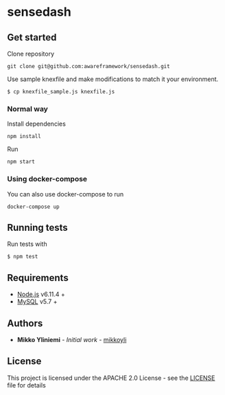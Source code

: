 # sensedash

## Get started

Clone repository
```console
git clone git@github.com:awareframework/sensedash.git
```

Use sample knexfile and make modifications to match it your environment.
```console
$ cp knexfile_sample.js knexfile.js
```

### Normal way

Install dependencies
```console
npm install
```

Run
```console
npm start
```

### Using docker-compose

You can also use docker-compose to run

```console
docker-compose up
```

## Running tests

Run tests with
```console
$ npm test
```

## Requirements

* [Node.js](https://nodejs.org/en/) v6.11.4 +
* [MySQL](https://www.mysql.com/) v5.7 +

## Authors

* **Mikko Yliniemi** - *Initial work* - [mikkoyli](https://github.com/mikkoyli)

## License

This project is licensed under the APACHE 2.0 License - see the [LICENSE](LICENSE) file for details

